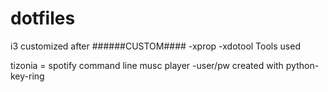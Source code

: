 # dotfiles
i3 customized after ######CUSTOM####
-xprop 
-xdotool
Tools used

tizonia = spotify command line musc player
-user/pw created with python-key-ring
